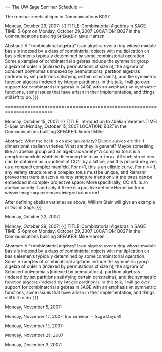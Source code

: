 == The UW Sage Seminar Schedule ==

The seminar meets at 5pm in Communications B027.

Monday, October 29, 2007:
{{{
TITLE: Combinatorial Algebras in SAGE
TIME: 5-6pm on Monday, October 29, 2007
LOCATION: B027 in the Communications building
SPEAKER: Mike Hansen

Abstract:  A "combinatorial algebra" is an algebra over a ring whose module 
basis is indexed by a class of combintorial objects with multiplication on 
basis elements typically determined by some combinatorial operation.  Some e
xamples of combinatorial algebras include the symmetric group algebra of order 
n (indexed by permutations of size n), the algebra of Schubert polynomials 
(indexed by permutations), partition algebras (indexed by set partitions 
satisfying certain constraints), and the symmetric function algebra (indexed 
by integer partitions).  In this talk, I will go over support for combinatorial
 algebras in SAGE with an emphasis on symmetric functions, some issues 
that have arisen in their implementation, and things still left to do.
}}}


=======================================================================


Monday, October 15, 2007: 
{{{
TITLE: Introduction to Abelian Varieties
TIME: 5-6pm on Monday, October 15, 2007
LOCATION: B027 in the Communications building
SPEAKER: Robert Miller

Abstract: What the heck is an abelian variety? Elliptic curves are
the 1-dimensional abelian varieties.   What are they in general?  Maybe
something like an abelian group and an algebraic variety? A complex
torus is a complex manifold which is diffeomorphic to an n-torus. All
such structures can be obtained as a quotient of CC^n by a lattice,
and this procedure gives us a compact complex manifold. For n=1, this
is an elliptic curve. For n >= 1, any variety structure on a complex
torus must be unique, and Riemann proved that there is such a variety
structure if and only if the torus can be embedded in complex
projective space. More specifically, CC^n/L is an abelian variety if
and only if there is a positive definite Hermitian form whose
imaginary part takes integral values on L.

After defining abelian varieties as above, William Stein will give
an example or two in Sage.
}}}


Monday, October 22, 2007: 

Monday, October 29, 2007: 
{{{
TITLE: Combinatorial Algebras in SAGE
TIME: 5-6pm on Monday, October 29, 2007
LOCATION: B027 in the Communications building
SPEAKER: Mike Hansen

Abstract:  A "combinatorial algebra" is an algebra over a ring whose module 
basis is indexed by a class of combintorial objects with multiplication on 
basis elements typically determined by some combinatorial operation.  Some e
xamples of combinatorial algebras include the symmetric group algebra of order 
n (indexed by permutations of size n), the algebra of Schubert polynomials 
(indexed by permutations), partition algebras (indexed by set partitions 
satisfying certain constraints), and the symmetric function algebra (indexed 
by integer partitions).  In this talk, I will go over support for combinatorial
 algebras in SAGE with an emphasis on symmetric functions, some issues 
that have arisen in their implementation, and things still left to do.
}}}

Monday, November 5, 2007: 

Monday, November 12, 2007: (no seminar -- Sage Days 6)

Monday, November 19, 2007: 

Monday, November 26, 2007: 

Monday, December 3, 2007: 
